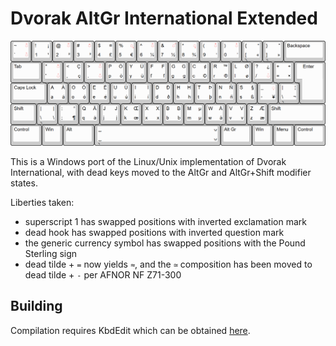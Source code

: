 # Dvorak AltGr International Extended
![layout diagram](image.png)

This is a Windows port of the Linux/Unix implementation of Dvorak International, with dead keys moved to the AltGr and AltGr+Shift modifier states.<br>

Liberties taken:<br>
- superscript 1 has swapped positions with inverted exclamation mark
- dead hook has swapped positions with inverted question mark
- the generic currency symbol has swapped positions with the Pound Sterling sign
- dead tilde + `=` now yields `≈`, and the `≃` composition has been moved to dead tilde + `-` per AFNOR NF Z71-300

## Building
Compilation requires KbdEdit which can be obtained [here](http://www.kbdedit.com/).
